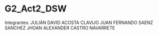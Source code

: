 # G2_Act2_DSW

Integrantes:
JULIÁN DAVID ACOSTA CLAVIJO
JUAN FERNANDO SAENZ SANCHEZ
JHOAN ALEXANDER CASTRO NAVARRETE
